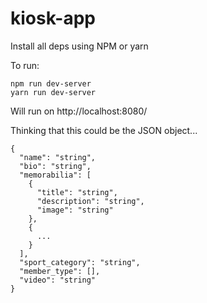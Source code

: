 # kiosk-app

Install all deps using NPM or yarn

To run:

```
npm run dev-server
yarn run dev-server
```

Will run on http://localhost:8080/

Thinking that this could be the JSON object...

```
{
  "name": "string",
  "bio": "string",
  "memorabilia": [
    {
      "title": "string",
      "description": "string",
      "image": "string"
    },
    {
      ...
    }
  ],
  "sport_category": "string",
  "member_type": [],
  "video": "string"
}
```
